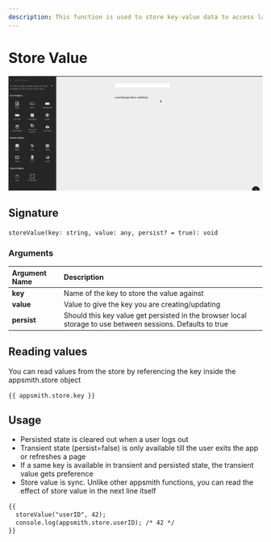 ```yaml
---
description: This function is used to store key-value data to access later anywhere in the app.
---
```


# Store Value

![Click to expand](../.gitbook/assets/storeValue.gif)

## Signature

```text
storeValue(key: string, value: any, persist? = true): void
```

### Arguments

| Argument Name | Description |
| :--- | :--- |
| **key** | Name of the key to store the value against |
| **value** | Value to give the key you are creating/updating |
| **persist**| Should this key value get persisted in the browser local storage to use between sessions. Defaults to true |

## Reading values

You can read values from the store by referencing the key inside the appsmith.store object

```text
{{ appsmith.store.key }}
```

## Usage 
- Persisted state is cleared out when a user logs out
- Transient state (persist=false) is only available till the user exits the app or refreshes a page
- If a same key is available in transient and persisted state, the transient value gets preference
- Store value is sync. Unlike other appsmith functions, you can read the effect of store value in the next line itself
```
{{
  storeValue("userID", 42);  
  console.log(appsmith.store.userID); /* 42 */
}}
```

